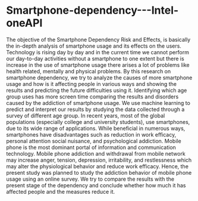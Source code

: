 # Smartphone-dependency---Intel-oneAPI
The objective of the Smartphone Dependency Risk and Effects, is basically the in-depth analysis of smartphone usage and its effects on the users. Technology is rising day by day and in the current time we cannot perform our day-to-day activities without a smartphone to one extent but there is increase in the use of smartphone usage there arises a lot of problems like health related, mentally and physical problems. By this research on smartphone dependency, we try to analyze the causes of more smartphone usage and how is it affecting people in various ways and showing the results and predicting the future difficulties using it. Identifying which age group uses has more screen time comparing the results and disorders caused by the addiction of smartphone usage. We use machine learning to predict and interpret our results by studying the data collected through a survey of different age group. In recent years, most of the global populations (especially college and university students), use smartphones, due to its wide range of applications. While beneficial in numerous ways, smartphones have disadvantages such as reduction in work efficacy, personal attention social nuisance, and psychological addiction. Mobile phone is the most dominant portal of information and communication technology. Mobile phone addiction and withdrawal from mobile network may increase anger, tension, depression, irritability, and restlessness which may alter the physiological behavior and reduce work efficacy. Hence, the present study was planned to study the addiction behavior of mobile phone usage using an online survey. We try to compare the results with the present stage of the dependency and conclude whether how much it has affected people and the measures reduce it.
